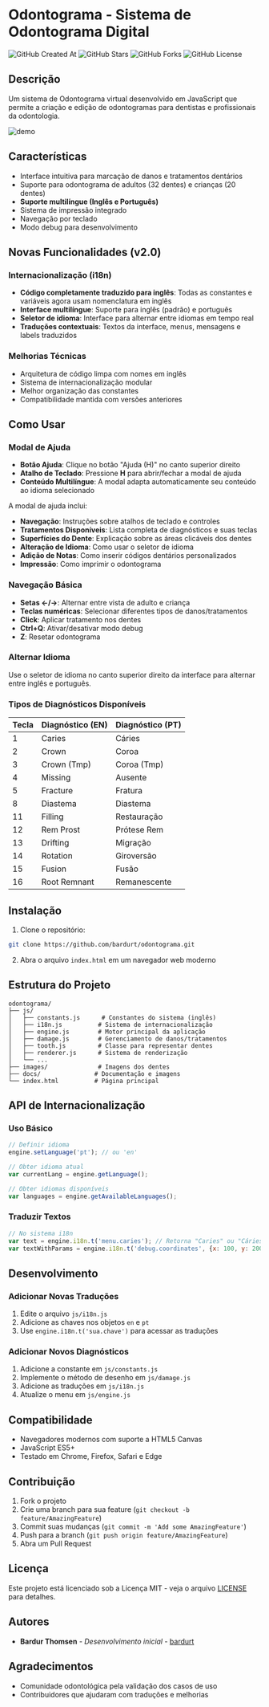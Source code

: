 # Odontograma - Sistema de Odontograma Digital

![GitHub Created At](https://img.shields.io/github/created-at/bardurt/odontograma?style=plastic)
![GitHub Stars](https://img.shields.io/github/stars/bardurt/odontograma?style=plastic)
![GitHub Forks](https://img.shields.io/github/forks/bardurt/odontograma?style=plastic)
![GitHub License](https://img.shields.io/github/license/bardurt/odontograma?style=plastic)

## Descrição

Um sistema de Odontograma virtual desenvolvido em JavaScript que permite a criação e edição de odontogramas para dentistas e profissionais da odontologia.

![demo](docs/demo.gif)

## Características

- Interface intuitiva para marcação de danos e tratamentos dentários
- Suporte para odontograma de adultos (32 dentes) e crianças (20 dentes)
- **Suporte multilíngue (Inglês e Português)**
- Sistema de impressão integrado
- Navegação por teclado
- Modo debug para desenvolvimento

## Novas Funcionalidades (v2.0)

### Internacionalização (i18n)
- **Código completamente traduzido para inglês**: Todas as constantes e variáveis agora usam nomenclatura em inglês
- **Interface multilíngue**: Suporte para inglês (padrão) e português
- **Seletor de idioma**: Interface para alternar entre idiomas em tempo real
- **Traduções contextuais**: Textos da interface, menus, mensagens e labels traduzidos

### Melhorias Técnicas
- Arquitetura de código limpa com nomes em inglês
- Sistema de internacionalização modular
- Melhor organização das constantes
- Compatibilidade mantida com versões anteriores

## Como Usar

### Modal de Ajuda

- **Botão Ajuda**: Clique no botão "Ajuda (H)" no canto superior direito
- **Atalho de Teclado**: Pressione **H** para abrir/fechar a modal de ajuda
- **Conteúdo Multilíngue**: A modal adapta automaticamente seu conteúdo ao idioma selecionado

A modal de ajuda inclui:

- **Navegação**: Instruções sobre atalhos de teclado e controles
- **Tratamentos Disponíveis**: Lista completa de diagnósticos e suas teclas
- **Superfícies do Dente**: Explicação sobre as áreas clicáveis dos dentes
- **Alteração de Idioma**: Como usar o seletor de idioma
- **Adição de Notas**: Como inserir códigos dentários personalizados
- **Impressão**: Como imprimir o odontograma

### Navegação Básica

- **Setas ←/→**: Alternar entre vista de adulto e criança
- **Teclas numéricas**: Selecionar diferentes tipos de danos/tratamentos
- **Click**: Aplicar tratamento nos dentes
- **Ctrl+Q**: Ativar/desativar modo debug
- **Z**: Resetar odontograma

### Alternar Idioma
Use o seletor de idioma no canto superior direito da interface para alternar entre inglês e português.

### Tipos de Diagnósticos Disponíveis

| Tecla | Diagnóstico (EN) | Diagnóstico (PT) |
|-------|------------------|------------------|
| 1 | Caries | Cáries |
| 2 | Crown | Coroa |
| 3 | Crown (Tmp) | Coroa (Tmp) |
| 4 | Missing | Ausente |
| 5 | Fracture | Fratura |
| 8 | Diastema | Diastema |
| 11 | Filling | Restauração |
| 12 | Rem Prost | Prótese Rem |
| 13 | Drifting | Migração |
| 14 | Rotation | Giroversão |
| 15 | Fusion | Fusão |
| 16 | Root Remnant | Remanescente |

## Instalação

1. Clone o repositório:
```bash
git clone https://github.com/bardurt/odontograma.git
```

2. Abra o arquivo `index.html` em um navegador web moderno

## Estrutura do Projeto

```
odontograma/
├── js/
│   ├── constants.js      # Constantes do sistema (inglês)
│   ├── i18n.js          # Sistema de internacionalização
│   ├── engine.js        # Motor principal da aplicação
│   ├── damage.js        # Gerenciamento de danos/tratamentos
│   ├── tooth.js         # Classe para representar dentes
│   ├── renderer.js      # Sistema de renderização
│   └── ...
├── images/              # Imagens dos dentes
├── docs/               # Documentação e imagens
└── index.html          # Página principal
```

## API de Internacionalização

### Uso Básico
```javascript
// Definir idioma
engine.setLanguage('pt'); // ou 'en'

// Obter idioma atual
var currentLang = engine.getLanguage();

// Obter idiomas disponíveis
var languages = engine.getAvailableLanguages();
```

### Traduzir Textos
```javascript
// No sistema i18n
var text = engine.i18n.t('menu.caries'); // Retorna "Caries" ou "Cáries"
var textWithParams = engine.i18n.t('debug.coordinates', {x: 100, y: 200});
```

## Desenvolvimento

### Adicionar Novas Traduções
1. Edite o arquivo `js/i18n.js`
2. Adicione as chaves nos objetos `en` e `pt`
3. Use `engine.i18n.t('sua.chave')` para acessar as traduções

### Adicionar Novos Diagnósticos
1. Adicione a constante em `js/constants.js`
2. Implemente o método de desenho em `js/damage.js`
3. Adicione as traduções em `js/i18n.js`
4. Atualize o menu em `js/engine.js`

## Compatibilidade

- Navegadores modernos com suporte a HTML5 Canvas
- JavaScript ES5+
- Testado em Chrome, Firefox, Safari e Edge

## Contribuição

1. Fork o projeto
2. Crie uma branch para sua feature (`git checkout -b feature/AmazingFeature`)
3. Commit suas mudanças (`git commit -m 'Add some AmazingFeature'`)
4. Push para a branch (`git push origin feature/AmazingFeature`)
5. Abra um Pull Request

## Licença

Este projeto está licenciado sob a Licença MIT - veja o arquivo [LICENSE](LICENSE) para detalhes.

## Autores

- **Bardur Thomsen** - *Desenvolvimento inicial* - [bardurt](https://github.com/bardurt)

## Agradecimentos

- Comunidade odontológica pela validação dos casos de uso
- Contribuidores que ajudaram com traduções e melhorias
